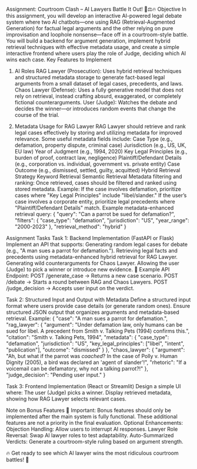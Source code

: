 Assignment: Courtroom Clash – AI Lawyers Battle It Out! 🤖⚖️🔥
Objective
In this assignment, you will develop an interactive AI-powered legal debate system where two AI chatbots—one using RAG (Retrieval-Augmented Generation) for factual legal arguments and the other relying on pure improvisation and loophole nonsense—face off in a courtroom-style battle.
You will build a backend for argument generation, implement hybrid retrieval techniques with effective metadata usage, and create a simple interactive frontend where users play the role of Judge, deciding which AI wins each case.
Key Features to Implement
1. AI Roles
RAG Lawyer (Prosecution): Uses hybrid retrieval techniques and structured metadata storage to generate fact-based legal arguments from a small dataset of legal cases, precedents, and laws.
Chaos Lawyer (Defense): Uses a fully generative model that does not rely on retrieval, instead crafting absurd, exaggerated, or completely fictional counterarguments.
User (Judge): Watches the debate and decides the winner—or introduces random events that change the course of the trial.

2. Metadata Usage for RAG Lawyer
RAG Lawyer should retrieve and rank legal cases effectively by storing and utilizing metadata for improved relevance. Some useful metadata fields include:
Case Type (e.g., defamation, property dispute, criminal case)
Jurisdiction (e.g., US, UK, EU law)
Year of Judgment (e.g., 1994, 2020)
Key Legal Principles (e.g., burden of proof, contract law, negligence)
Plaintiff/Defendant Details (e.g., corporation vs. individual, government vs. private entity)
Case Outcome (e.g., dismissed, settled, guilty, acquitted)
Hybrid Retrieval Strategy
Keyword Retrieval
Semantic Retrieval
Metadata filtering and ranking: Once retrieved, cases should be filtered and ranked using stored metadata. Example:
If the case involves defamation, prioritize cases where "Key Legal Principles" include "libel/slander."
If the user’s case involves a corporate entity, prioritize legal precedents where "Plaintiff/Defendant Details" match.
Example metadata-enhanced retrieval query:
{
  "query": "Can a parrot be sued for defamation?",
  "filters": {
    "case_type": "defamation",
    "jurisdiction": "US",
    "year_range": "2000-2023"
  },
  "retrieval_method": "hybrid"
}


Assignment Tasks
Task 1: Backend Implementation (FastAPI or Flask)
Implement an API that supports:
Generating random legal cases for debate (e.g., "A man sues a parrot for defamation.").
Retrieving legal facts and precedents using metadata-enhanced hybrid retrieval for RAG Lawyer.
Generating wild counterarguments for Chaos Lawyer.
Allowing the user (Judge) to pick a winner or introduce new evidence.
📌 Example API Endpoint:
POST /generate_case → Returns a new case scenario.
POST /debate → Starts a round between RAG and Chaos Lawyers.
POST /judge_decision → Accepts user input on the verdict.

Task 2: Structured Input and Output with Metadata
Define a structured input format where users provide case details (or generate random ones).
Ensure structured JSON output that organizes arguments and metadata-based retrieval.
Example:
{
  "case": "A man sues a parrot for defamation.",
  "rag_lawyer": {
    "argument": "Under defamation law, only humans can be sued for libel. A precedent from Smith v. Talking Pets (1994) confirms this.",
    "citation": "Smith v. Talking Pets, 1994",
    "metadata": {
      "case_type": "defamation",
      "jurisdiction": "US",
      "key_legal_principles": ["libel", "intent", "publication"],
      "outcome": "dismissed"
    }
  },
  "chaos_lawyer": {
    "argument": "Ah, but what if the parrot was *coached*? In the case of Polly v. Human Dignity (2005), a bird was declared an 'agent of slander'!",
    "rhetoric": "If a voicemail can be defamatory, why not a talking parrot?!"
  },
  "judge_decision": "Pending user input."
}


Task 3: Frontend Implementation (React or Streamlit)
Design a simple UI where:
The user (Judge) picks a winner.
Display retrieved metadata, showing how RAG Lawyer selects relevant cases.

Note on Bonus Features
🚨 Important: Bonus features should only be implemented after the main system is fully functional. These additional features are not a priority in the final evaluation.
Optional Enhancements:
Objection Handling: Allow users to interrupt AI responses.
Lawyer Role Reversal: Swap AI lawyer roles to test adaptability.
Auto-Summarized Verdicts: Generate a courtroom-style ruling based on argument strength.

🔥 Get ready to see which AI lawyer wins the most ridiculous courtroom battles! 🚀
